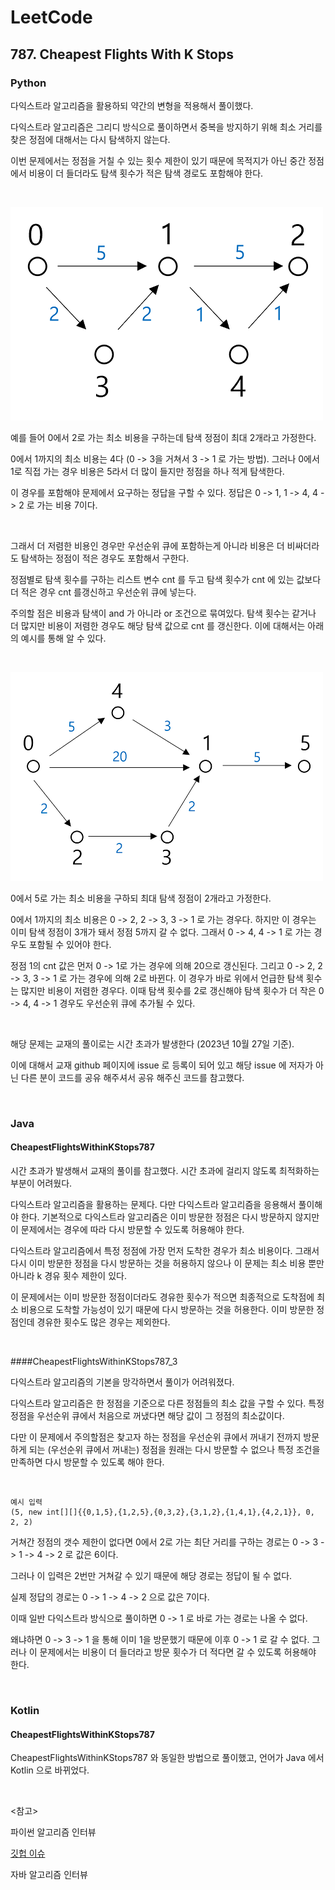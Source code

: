 # LeetCode

## 787. Cheapest Flights With K Stops

### Python

다익스트라 알고리즘을 활용하되 약간의 변형을 적용해서 풀이했다.

다익스트라 알고리즘은 그리디 방식으로 풀이하면서 중복을 방지하기 위해 최소 거리를 찾은 정점에 대해서는 다시 탐색하지 않는다.

이번 문제에서는 정점을 거칠 수 있는 횟수 제한이 있기 때문에 목적지가 아닌 중간 정점에서 비용이 더 들더라도 탐색 횟수가 적은 탐색 경로도 포함해야 한다.

<br>

![그래프](그래프.png)

예를 들어 0에서 2로 가는 최소 비용을 구하는데 탐색 정점이 최대 2개라고 가정한다.

0에서 1까지의 최소 비용는 4다 (0 -> 3을 거쳐서 3 -> 1 로 가는 방법). 그러나 0에서 1로 직접 가는 경우 비용은 5라서 더 많이 들지만 정점을 하나 적게 탐색한다.

이 경우를 포함해야 문제에서 요구하는 정답을 구할 수 있다. 정답은 0 -> 1, 1 -> 4, 4 -> 2 로 가는 비용 7이다.

<br>

그래서 더 저렴한 비용인 경우만 우선순위 큐에 포함하는게 아니라 비용은 더 비싸더라도 탐색하는 정점이 적은 경우도 포함해서 구한다.

정점별로 탐색 횟수를 구하는 리스트 변수 cnt 를 두고 탐색 횟수가 cnt 에 있는 값보다 더 적은 경우 cnt 를갱신하고 우선순위 큐에 넣는다. 

주의할 점은 비용과 탐색이 and 가 아니라 or 조건으로 묶여있다. 탐색 횟수는 같거나 더 많지만 비용이 저렴한 경우도 해당 탐색 값으로 cnt 를 갱신한다. 이에 대해서는 아래의 예시를 통해 알 수 있다.

<br>

![그래프2](그래프2.png)

0에서 5로 가는 최소 비용을 구하되 최대 탐색 정점이 2개라고 가정한다.

0에서 1까지의 최소 비용은 0 -> 2, 2 -> 3, 3 -> 1 로 가는 경우다. 하지만 이 경우는 이미 탐색 정점이 3개가 돼서 정점 5까지 갈 수 없다. 그래서 0 -> 4, 4 -> 1 로 가는 경우도 포함될 수 있어야 한다. 

정점 1의 cnt 값은 먼저 0 -> 1로 가는 경우에 의해 20으로 갱신된다. 그리고 0 -> 2, 2 -> 3, 3 -> 1 로 가는 경우에 의해 2로 바뀐다. 이 경우가 바로 위에서 언급한 탐색 횟수는 많지만 비용이 저렴한 경우다. 이때 탐색 횟수를 2로 갱신해야 탐색 횟수가 더 작은 0 -> 4, 4 -> 1 경우도 우선순위 큐에 추가될 수 있다.

<br>

해당 문제는 교재의 풀이로는 시간 초과가 발생한다 (2023년 10월 27일 기준). 

이에 대해서 교재 github 페이지에 issue 로 등록이 되어 있고 해당 issue 에 저자가 아닌 다른 분이 코드를 공유 해주셔서 공유 해주신 코드를 참고했다.

<br>

### Java

#### CheapestFlightsWithinKStops787

시간 초과가 발생해서 교재의 풀이를 참고했다. 시간 초과에 걸리지 않도록 최적화하는 부분이 어려웠다. 

다익스트라 알고리즘을 활용하는 문제다. 다만 다익스트라 알고리즘을 응용해서 풀이해야 한다. 기본적으로 다익스트라 알고리즘은 이미 방문한 정점은 다시 방문하지 않지만 이 문제에서는 경우에 따라 다시 방문할 수 있도록 허용해야 한다.

다익스트라 알고리즘에서 특정 정점에 가장 먼저 도착한 경우가 최소 비용이다. 그래서 다시 이미 방문한 정점을 다시 방문하는 것을 허용하지 않으나 이 문제는 최소 비용 뿐만 아니라 k 경유 횟수 제한이 있다. 

이 문제에서는 이미 방문한 정점이더라도 경유한 횟수가 적으면 최종적으로 도착점에 최소 비용으로 도착할 가능성이 있기 때문에 다시 방문하는 것을 허용한다. 이미 방문한 정점인데 경유한 횟수도 많은 경우는 제외한다.

<br>

####CheapestFlightsWithinKStops787_3

다익스트라 알고리즘의 기본을 망각하면서 풀이가 어려워졌다.

다익스트라 알고리즘은 한 정점을 기준으로 다른 정점들의 최소 값을 구할 수 있다. 특정 정점을 우선순위 큐에서 처음으로 꺼냈다면 해당 값이 그 정점의 최소값이다.

다만 이 문제에서 주의할점은 찾고자 하는 정점을 우선순위 큐에서 꺼내기 전까지 방문하게 되는 (우선순위 큐에서 꺼내는) 정점을 원래는 다시 방문할 수 없으나 특정 조건을 만족하면 다시 방문할 수 있도록 해야 한다.

<br>

```
예시 입력
(5, new int[][]{{0,1,5},{1,2,5},{0,3,2},{3,1,2},{1,4,1},{4,2,1}}, 0, 2, 2)
```

거쳐간 정점의 갯수 제한이 없다면 0에서 2로 가는 최단 거리를 구하는 경로는 0 -> 3 -> 1 -> 4 -> 2 로 값은 6이다.

그러나 이 입력은 2번만 거쳐갈 수 있기 때문에 해당 경로는 정답이 될 수 없다.

실제 정답의 경로는 0 -> 1 -> 4 -> 2 으로 값은 7이다.

이때 일반 다익스트라 방식으로 풀이하면 0 -> 1 로 바로 가는 경로는 나올 수 없다.

왜냐하면 0 -> 3 -> 1 을 통해 이미 1을 방문했기 때문에 이후 0 -> 1 로 갈 수 없다. 그러나 이 문제에서는 비용이 더 들더라고 방문 횟수가 더 적다면 갈 수 있도록 허용해야 한다.

<br>

### Kotlin

#### CheapestFlightsWithinKStops787

CheapestFlightsWithinKStops787 와 동일한 방법으로 풀이했고, 언어가 Java 에서 Kotlin 으로 바뀌었다.

<br>

<참고>

파이썬 알고리즘 인터뷰

[깃헙 이슈](https://github.com/onlybooks/python-algorithm-interview/issues/104)

자바 알고리즘 인터뷰

